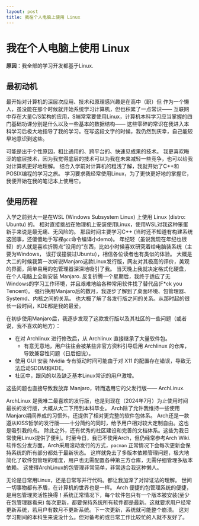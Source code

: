 ```yaml
---
layout: post
title: 我在个人电脑上使用 Linux
---
```


# 我在个人电脑上使用 Linux

**原因**：我全部的学习开发都基于Linux.

## 最初动机

最开始对计算机的深层次应用、技术和原理感兴趣是在高中（职）但
作为一个懒人，虽没能在那个时候就开始系统学习计算机，但也积累了一点常识——
互联网中存在大量C/S架构的应用，S端常常要使用Linux，计算机本科学习应当掌握的四门基础功课分别是什么以及一些基本的数据结构——
这些零碎的常识在我进入本科学习后极大地指导了我的学习。在写这段文字的时候，我仍然到庆幸，自己能较早地意识到这些。

可能是出于个性原因，相比通用的、跨平台的、快速见成果的技术。
我更喜欢晦涩的底层技术，因为我觉得底层的技术可以为我在未来减轻一些竞争，也可以给我对计算机更好地理解。
结合入学前对计算机的粗浅了解，我就开始了C++和POSIX编程的学习之旅。
学习要求我经常使用Linux，为了更快更好地的掌握它，我便开始在我的笔记本上使用它。

## 使用历程

入学之前到大一是在WSL (Windows Subsystem Linux) 上使用 Linux (distro: Ubuntu) 的。
相对直接挑战在物理机上安装使用Linux，使用WSL对我这种笨蛋新手来说是最无痛、无风险的。
那段时间主要学习C++ (当时还不知道有构建系统这回事，还傻傻地手写裸`gcc`命令编译小demo)。
年纪轻（虽说我现在年纪也很轻）的人就是喜欢折腾点“没用的”东西，比如小时候喜欢研究着给电脑装系统（主要为Windows，
误打误撞装过Ubuntu），相信各位读者也有类似的体验。
大概是大二的时候我第一次听说Manjaro这款Linux发行版，网友对其极高的评价，美观的界面，简单易用的包管理器深深地吸引了我。
当天晚上我就决定格式化硬盘，在个人电脑上全新安装 Manjaro.
反复折腾一个星期后，我终于适应了无Windows的学习工作环境，并且艰难地给各种常用软件找了替代品(F*ck you Tencent)。
强行换用Manjaro后的数月，我逐步了解到了桌面环境、包管理器、Systemd、内核之间的关系。
也大概了解了各发行版之间的关系。从那时起的很长一段时间，KDE都是我的最爱。

在初步使用Manjaro后，我逐步发现了这款发行版以及其社区的一些问题（或者说，我不喜欢的地方）：

- 在对 Archlinux 进行修改后，从 Archlinux 直接继承了大量软件包。
    - 有意无意地，用户往往会被某些非官方资料引导启用 Archlinux 的仓库，导致兼容性问题（日后细说）。
- 使用 GUI 安装 Nvidia 专有驱动时间可能由于对 X11 的配置存在错误，导致无法启动SDDM和KDE。
- 社区中，跟风的以及缺乏基本Linux常识的用户激增。

这些问题也直接导致我放弃 Manjaro，转而选用它的父发行版—— ArchLinux.

ArchLinux 是我唯二最喜欢的发行版，也是到现在（2024年7月）为止使用时间最长的发行版，大概从大二下用到本科毕业。
Arch除了允许我维持一些使用Manjaro期间养成的习惯外，还提供了相对更完整的软件包体系。
Arch还是一款遵从KISS哲学的发行版——十分简约的同时，给予用户相对较大定制自由。这也是吸引我的点。
除此之外，还有优秀的社区建设和完善的文档体系。这些为我日常使用Linux提供了便利。时至今日，我已不使用Arch，但仍经常参考Arch Wiki.
软件包分发方面，Arch采用滚动发行的方式，`pacman` 正常情况下会每次更新会保持系统的所有部分都处于最新状态。
这样就免去了多版本依赖管理问题，极大地简化了软件包管理的难度，用户也无需配置各种第三方仓库，无需仔细管理多版本依赖。
这使得ArchLinux的包管理非常简单，非常适合我这种懒人。

无论是日常用Linux，还是日常写并行代码。都让我加深了对辩证法的理解。
世间一切事物都有矛盾，在计算机的世界也是一样。
Arch 便捷的包管理系统的便捷，是用包管理灵活性换得！系统正常情况下，每个软件包只有一个版本被安装(至少在包管理器看来)
每次更新，都要保持系统所有软件都是最新。这就要求用户经常更新系统，若用户有数月不更新系统。下一次更新，系统就可能整个崩溃。
这对学习期间的本科生来说没什么。但对备考的或日常工作比较忙的人就不友好了。
